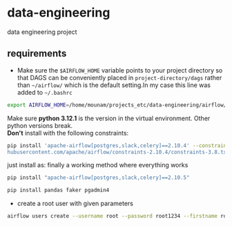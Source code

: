 # data-engineering
data engineering project

## requirements
- Make sure the `$AIRFLOW_HOME` variable points to your project directory so that DAGS can be conveniently placed in `project-directory/dags` rather than `~/airflow/` which is the default setting.In my case this line was added to `~/.bashrc`
```bash
export AIRFLOW_HOME=/home/mounam/projects_etc/data-engineering/airflow/
```

Make sure **python 3.12.1** is the version in the virtual environment. Other python versions break.\
**Don't** install with the following constraints:
```bash
pip install 'apache-airflow[postgres,slack,celery]==2.10.4' --constraint "https://raw.git
hubusercontent.com/apache/airflow/constraints-2.10.4/constraints-3.8.txt"
```
just install as: finally a working method where everything works
```bash
pip install "apache-airflow[postgres,slack,celery]==2.10.5" 
```

```bash
pip install pandas faker pgadmin4
```

- create a root user with given parameters
```bash
airflow users create --username root --password root1234 --firstname root --lastname root --role Admin --email root@gmail.com
```

